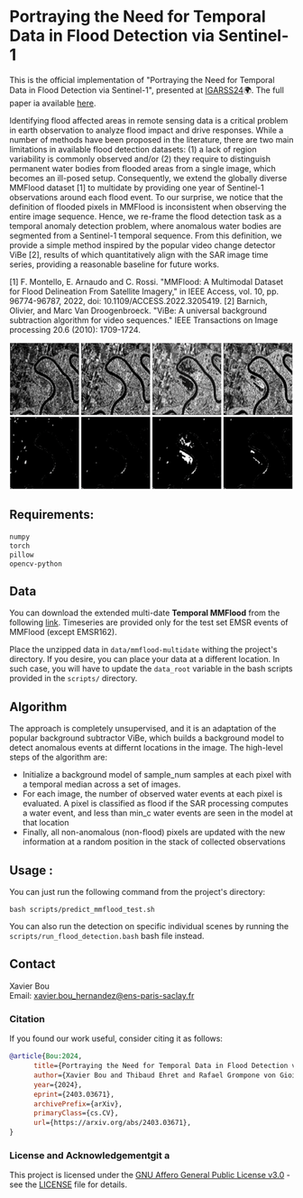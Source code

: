 # Portraying the Need for Temporal Data in Flood Detection via Sentinel-1

This is the official implementation of "Portraying the Need for Temporal Data in Flood Detection via Sentinel-1", presented at [IGARSS24](https://www.2024.ieeeigarss.org/)🌍. The full paper ia available [here](https://arxiv.org/abs/2403.03671).

Identifying flood affected areas in remote sensing data is a critical problem in earth observation to analyze flood impact and drive responses. While a number of methods have been proposed in the literature, there are two main limitations in available flood detection datasets: (1) a lack of region variability is commonly observed and/or (2) they require to distinguish permanent water bodies from flooded areas from a single image, which becomes an ill-posed setup. Consequently, we extend the globally diverse MMFlood dataset [1] to multidate by providing one year of Sentinel-1 observations around each flood event. To our surprise, we notice that the definition of flooded pixels in MMFlood is inconsistent when observing the entire image sequence. Hence, we re-frame the flood detection task as a temporal anomaly detection problem, where anomalous water bodies are segmented from a Sentinel-1 temporal sequence. From this definition, we provide a simple method inspired by the popular video change detector ViBe [2], results of which quantitatively align with the SAR image time series, providing a reasonable baseline for future works.

[1] F. Montello, E. Arnaudo and C. Rossi. "MMFlood: A Multimodal Dataset for Flood Delineation From Satellite Imagery," in IEEE Access, vol. 10, pp. 96774-96787, 2022, doi: 10.1109/ACCESS.2022.3205419. 
[2] Barnich, Olivier, and Marc Van Droogenbroeck. "ViBe: A universal background subtraction algorithm for video sequences." IEEE Transactions on Image processing 20.6 (2010): 1709-1724.

![Alt text](./assets/teaser.png)

## Requirements:
    numpy
    torch
    pillow
    opencv-python

## Data
You can download the extended multi-date **Temporal MMFlood** from the following [link](https://zenodo.org/records/12805033). Timeseries are provided only for the test set EMSR events of MMFlood (except EMSR162).

Place the unzipped data in `data/mmflood-multidate` withing the project's directory. If you desire, you can place your data at a different location. In such case, you will have to update the `data_root` variable in the bash scripts provided in the `scripts/` directory.

## Algorithm
The approach is completely unsupervised, and it is an adaptation of the popular background subtractor ViBe, which builds a background model to detect anomalous events at differnt locations in the image. The high-level steps of the algorithm are:
* Initialize a background model of sample_num samples at each pixel with a temporal median across a set of images.
* For each image, the number of observed water events at each pixel is evaluated. A pixel is classified as flood if the SAR processing computes a water event, and less than min_c water events are seen in the model at that location
* Finally, all non-anomalous (non-flood) pixels are updated with the new information at a random position in the stack of collected observations

## Usage :
You can just run the following command from the project's directory:

```Shell
bash scripts/predict_mmflood_test.sh
```
You can also run the detection on specific individual scenes by running the `scripts/run_flood_detection.bash` bash file instead.

## Contact
Xavier Bou\
Email: xavier.bou_hernandez@ens-paris-saclay.fr

### Citation
If you found our work useful, consider citing it as follows:
```bibtex
@article{Bou:2024,
      title={Portraying the Need for Temporal Data in Flood Detection via Sentinel-1}, 
      author={Xavier Bou and Thibaud Ehret and Rafael Grompone von Gioi and Jeremy Anger},
      year={2024},
      eprint={2403.03671},
      archivePrefix={arXiv},
      primaryClass={cs.CV},
      url={https://arxiv.org/abs/2403.03671}, 
}
```

### License and Acknowledgementgit a
This project is licensed under the [GNU Affero General Public License v3.0](LICENSE) - see the [LICENSE](LICENSE) file for details.